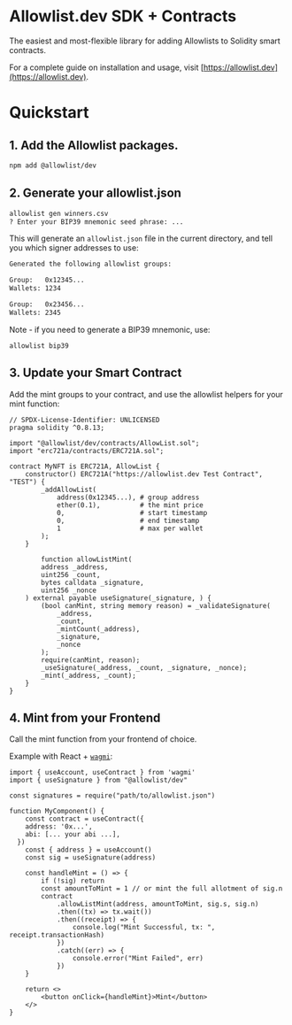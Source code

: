 # Allowlist.dev SDK + Contracts

The easiest and most-flexible library for adding Allowlists to Solidity smart  contracts.

For a complete guide on installation and usage, visit [https://allowlist.dev](https://allowlist.dev).

# Quickstart

## 1. Add the Allowlist packages.

```sh
npm add @allowlist/dev
```

## 2. Generate your allowlist.json

```sh
allowlist gen winners.csv 
? Enter your BIP39 mnemonic seed phrase: ...
```

This will generate an `allowlist.json` file in the current directory, and tell you which signer addresses to use:

```sh
Generated the following allowlist groups:

Group:   0x12345...
Wallets: 1234

Group:   0x23456...
Wallets: 2345
```

Note - if you need to generate a BIP39 mnemonic, use: 
```
allowlist bip39
```

## 3. Update your Smart Contract

Add the mint groups to your contract, and use the allowlist helpers for your mint function:

```solidity
// SPDX-License-Identifier: UNLICENSED
pragma solidity ^0.8.13;

import "@allowlist/dev/contracts/AllowList.sol";
import "erc721a/contracts/ERC721A.sol";

contract MyNFT is ERC721A, AllowList {
    constructor() ERC721A("https://allowlist.dev Test Contract", "TEST") {
        _addAllowList(
            address(0x12345...), # group address
            ether(0.1),          # the mint price
            0,                   # start timestamp
            0,                   # end timestamp
            1                    # max per wallet
        );
    }

		function allowListMint(
        address _address,
        uint256 _count,
        bytes calldata _signature,
        uint256 _nonce
    ) external payable useSignature(_signature, ) {
        (bool canMint, string memory reason) = _validateSignature(
            _address,
            _count,
            _mintCount(_address),
            _signature,
            _nonce
        );
        require(canMint, reason);
        _useSignature(_address, _count, _signature, _nonce);
        _mint(_address, _count);
    }
}
```

## 4. Mint from your Frontend

Call the mint function from your frontend of choice.

Example with React + [`wagmi`](https://wagmi.sh):

```tsx
import { useAccount, useContract } from 'wagmi'
import { useSignature } from "@allowlist/dev"

const signatures = require("path/to/allowlist.json")
 
function MyComponent() {
	const contract = useContract({
    address: '0x...',
    abi: [... your abi ...],
  })
	const { address } = useAccount()
	const sig = useSignature(address)
	
	const handleMint = () => {
		if (!sig) return
		const amountToMint = 1 // or mint the full allotment of sig.n
		contract
			.allowListMint(address, amountToMint, sig.s, sig.n)
			.then((tx) => tx.wait())
			.then((receipt) => {
				console.log("Mint Successful, tx: ", receipt.transactionHash)
			})
			.catch((err) => {
				console.error("Mint Failed", err)
			})
	}

	return <>
		<button onClick={handleMint}>Mint</button>
	</>
}
```